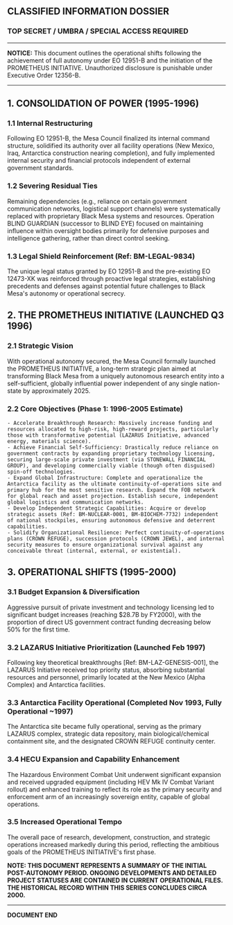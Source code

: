 ## CLASSIFIED INFORMATION DOSSIER
### TOP SECRET / UMBRA / SPECIAL ACCESS REQUIRED

---

**NOTICE:** This document outlines the operational shifts following the achievement of full autonomy under EO 12951-B and the initiation of the PROMETHEUS INITIATIVE. Unauthorized disclosure is punishable under Executive Order 12356-B.

---

## 1. CONSOLIDATION OF POWER (1995-1996)

### 1.1 Internal Restructuring
Following EO 12951-B, the Mesa Council finalized its internal command structure, solidified its authority over all facility operations (New Mexico, Iraq, Antarctica construction nearing completion), and fully implemented internal security and financial protocols independent of external government standards.

### 1.2 Severing Residual Ties
Remaining dependencies (e.g., reliance on certain government communication networks, logistical support channels) were systematically replaced with proprietary Black Mesa systems and resources. Operation BLIND GUARDIAN (successor to BLIND EYE) focused on maintaining influence within oversight bodies primarily for defensive purposes and intelligence gathering, rather than direct control seeking.

### 1.3 Legal Shield Reinforcement (Ref: BM-LEGAL-9834)
The unique legal status granted by EO 12951-B and the pre-existing EO 12473-XK was reinforced through proactive legal strategies, establishing precedents and defenses against potential future challenges to Black Mesa's autonomy or operational secrecy.

## 2. THE PROMETHEUS INITIATIVE (LAUNCHED Q3 1996)

### 2.1 Strategic Vision
With operational autonomy secured, the Mesa Council formally launched the PROMETHEUS INITIATIVE, a long-term strategic plan aimed at transforming Black Mesa from a uniquely autonomous research entity into a self-sufficient, globally influential power independent of any single nation-state by approximately 2025.

### 2.2 Core Objectives (Phase 1: 1996-2005 Estimate)
    - Accelerate Breakthrough Research: Massively increase funding and resources allocated to high-risk, high-reward projects, particularly those with transformative potential (LAZARUS Initiative, advanced energy, materials science).
    - Achieve Financial Self-Sufficiency: Drastically reduce reliance on government contracts by expanding proprietary technology licensing, securing large-scale private investment (via STONEWALL FINANCIAL GROUP), and developing commercially viable (though often disguised) spin-off technologies.
    - Expand Global Infrastructure: Complete and operationalize the Antarctica facility as the ultimate continuity-of-operations site and primary hub for the most sensitive research. Expand the FOB network for global reach and asset projection. Establish secure, independent global logistics and communication networks.
    - Develop Independent Strategic Capabilities: Acquire or develop strategic assets (Ref: BM-NUCLEAR-0001, BM-BIOCHEM-7732) independent of national stockpiles, ensuring autonomous defensive and deterrent capabilities.
    - Solidify Organizational Resilience: Perfect continuity-of-operations plans (CROWN REFUGE), succession protocols (CROWN JEWEL), and internal security measures to ensure organizational survival against any conceivable threat (internal, external, or existential).

## 3. OPERATIONAL SHIFTS (1995-2000)

### 3.1 Budget Expansion & Diversification
Aggressive pursuit of private investment and technology licensing led to significant budget increases (reaching $28.7B by FY2000), with the proportion of direct US government contract funding decreasing below 50% for the first time.

### 3.2 LAZARUS Initiative Prioritization (Launched Feb 1997)
Following key theoretical breakthroughs [Ref: BM-LAZ-GENESIS-001], the LAZARUS Initiative received top priority status, absorbing substantial resources and personnel, primarily located at the New Mexico (Alpha Complex) and Antarctica facilities.

### 3.3 Antarctica Facility Operational (Completed Nov 1993, Fully Operational ~1997)
The Antarctica site became fully operational, serving as the primary LAZARUS complex, strategic data repository, main biological/chemical containment site, and the designated CROWN REFUGE continuity center.

### 3.4 HECU Expansion and Capability Enhancement
The Hazardous Environment Combat Unit underwent significant expansion and received upgraded equipment (including HEV Mk IV Combat Variant rollout) and enhanced training to reflect its role as the primary security and enforcement arm of an increasingly sovereign entity, capable of global operations.

### 3.5 Increased Operational Tempo
The overall pace of research, development, construction, and strategic operations increased markedly during this period, reflecting the ambitious goals of the PROMETHEUS INITIATIVE's first phase.

**NOTE: THIS DOCUMENT REPRESENTS A SUMMARY OF THE INITIAL POST-AUTONOMY PERIOD. ONGOING DEVELOPMENTS AND DETAILED PROJECT STATUSES ARE CONTAINED IN CURRENT OPERATIONAL FILES. THE HISTORICAL RECORD WITHIN THIS SERIES CONCLUDES CIRCA 2000.**

---
**DOCUMENT END**